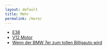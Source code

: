 ```yaml
---
layout: default
title: Mehr
permalink: /more/
---
```


* [E38](http://www.7-forum.com/modelle/e38/index.php)
* [V12 Motor](http://www.7-forum.com/modelle/v12-geschichte.php)
* [Wenn der BMW 7er zum tollen Billigauto wird](https://www.welt.de/motor/fahrberichte-tests/oldtimer/article162896916/Wenn-der-BMW-7er-zum-tollen-Billigauto-wird.html)

